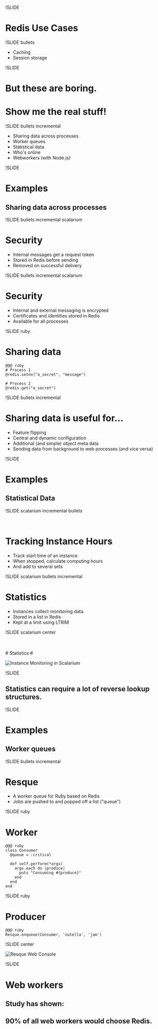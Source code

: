 !SLIDE

# Redis Use Cases #

!SLIDE bullets

* Caching
* Session storage

!SLIDE

# But these are boring. #
# Show me the real stuff! #

!SLIDE bullets incremental

* Sharing data across processes
* Worker queues
* Statistical data
* Who's online
* Webworkers (with Node.js)

!SLIDE

# Examples #
## Sharing data across processes ##

!SLIDE bullets incremental scalarium

# Security #

* Internal messages get a request token
* Stored in Redis before sending
* Removed on successful delivery

!SLIDE bullets incremental scalarium

# Security #

* Internal and external messaging is encrypted
* Certificates and identities stored in Redis
* Available for all processes

!SLIDE ruby

# Sharing data #

    @@@ ruby
    # Process 1
    @redis.setnx("a_secret", "message")
    
    # Process 2
    @redis.get("a_secret")

!SLIDE bullets incremental

# Sharing data is useful for... #

* Feature flipping
* Central and dynamic configuration
* Additional (and simple) object meta data
* Sending data from background to web processes (and vice versa)

!SLIDE

# Examples #
## Statistical Data ##

!SLIDE scalarium incremental bullets

<br/>
  
# Tracking Instance Hours #

* Track start time of an instance
* When stopped, calculate computing hours
* And add to several sets

!SLIDE scalarium bullets incremental

# Statistics #

* Instances collect monitoring data
* Stored in a list in Redis
* Kept at a limit using LTRIM

!SLIDE scalarium center

<br/>
<br/>
# Statistics #

![Instance Monitoring in Scalarium](scalarium_monitoring.png)

!SLIDE

## Statistics can require a lot of reverse lookup structures. ##

!SLIDE

# Examples #
## Worker queues ##

!SLIDE bullets incremental

# Resque #

* A worker queue for Ruby based on Redis
* Jobs are pushed to and popped off a list ("queue")

!SLIDE ruby

# Worker #

    @@@ ruby
    class Consumer
      @queue = :critical

      def self.perform(*args)
        args.each do |produce|
          puts "Consuming #{produce}"
        end 
      end 
    end

!SLIDE ruby

# Producer #

    @@@ ruby
    Resque.enqueue(Consumer, 'nutella', 'jam')

!SLIDE center

![Resque Web Console](resque_web.png)

!SLIDE

# Web workers #

## Study has shown: ##
## 90% of all web workers would choose Redis. ##
